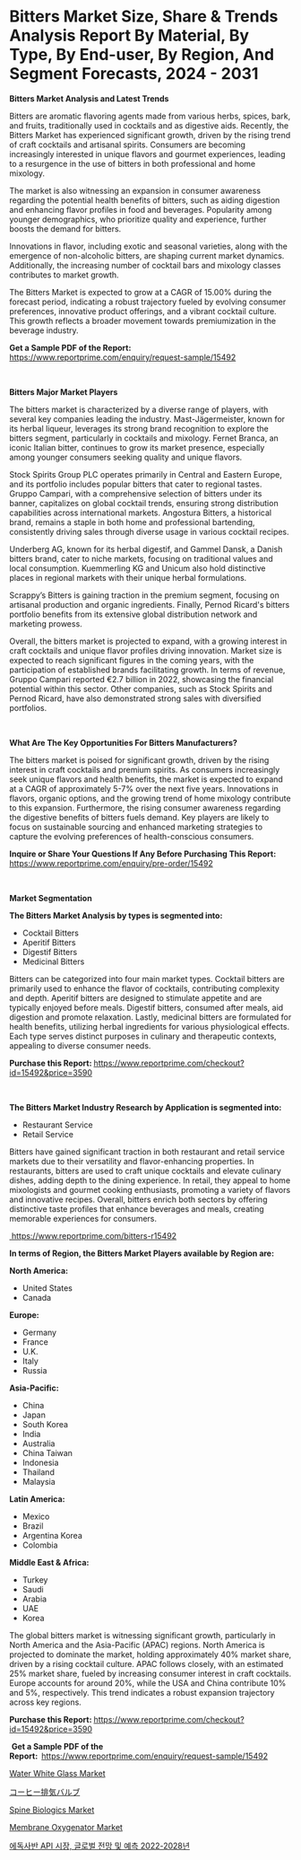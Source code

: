 <p><h1>Bitters Market Size, Share & Trends Analysis Report By Material, By Type, By End-user, By Region, And Segment Forecasts, 2024 - 2031</h1></p><p><strong>Bitters Market Analysis and Latest Trends</strong></p>
<p><p>Bitters are aromatic flavoring agents made from various herbs, spices, bark, and fruits, traditionally used in cocktails and as digestive aids. Recently, the Bitters Market has experienced significant growth, driven by the rising trend of craft cocktails and artisanal spirits. Consumers are becoming increasingly interested in unique flavors and gourmet experiences, leading to a resurgence in the use of bitters in both professional and home mixology.</p><p>The market is also witnessing an expansion in consumer awareness regarding the potential health benefits of bitters, such as aiding digestion and enhancing flavor profiles in food and beverages. Popularity among younger demographics, who prioritize quality and experience, further boosts the demand for bitters.</p><p>Innovations in flavor, including exotic and seasonal varieties, along with the emergence of non-alcoholic bitters, are shaping current market dynamics. Additionally, the increasing number of cocktail bars and mixology classes contributes to market growth.</p><p>The Bitters Market is expected to grow at a CAGR of 15.00% during the forecast period, indicating a robust trajectory fueled by evolving consumer preferences, innovative product offerings, and a vibrant cocktail culture. This growth reflects a broader movement towards premiumization in the beverage industry.</p></p>
<p><strong>Get a Sample PDF of the Report:&nbsp;</strong> <a href="https://www.reportprime.com/enquiry/request-sample/15492">https://www.reportprime.com/enquiry/request-sample/15492</a></p>
<p>&nbsp;</p>
<p><strong>Bitters Major Market Players</strong></p>
<p><p>The bitters market is characterized by a diverse range of players, with several key companies leading the industry. Mast-Jägermeister, known for its herbal liqueur, leverages its strong brand recognition to explore the bitters segment, particularly in cocktails and mixology. Fernet Branca, an iconic Italian bitter, continues to grow its market presence, especially among younger consumers seeking quality and unique flavors.</p><p>Stock Spirits Group PLC operates primarily in Central and Eastern Europe, and its portfolio includes popular bitters that cater to regional tastes. Gruppo Campari, with a comprehensive selection of bitters under its banner, capitalizes on global cocktail trends, ensuring strong distribution capabilities across international markets. Angostura Bitters, a historical brand, remains a staple in both home and professional bartending, consistently driving sales through diverse usage in various cocktail recipes.</p><p>Underberg AG, known for its herbal digestif, and Gammel Dansk, a Danish bitters brand, cater to niche markets, focusing on traditional values and local consumption. Kuemmerling KG and Unicum also hold distinctive places in regional markets with their unique herbal formulations.</p><p>Scrappy’s Bitters is gaining traction in the premium segment, focusing on artisanal production and organic ingredients. Finally, Pernod Ricard's bitters portfolio benefits from its extensive global distribution network and marketing prowess.</p><p>Overall, the bitters market is projected to expand, with a growing interest in craft cocktails and unique flavor profiles driving innovation. Market size is expected to reach significant figures in the coming years, with the participation of established brands facilitating growth. In terms of revenue, Gruppo Campari reported €2.7 billion in 2022, showcasing the financial potential within this sector. Other companies, such as Stock Spirits and Pernod Ricard, have also demonstrated strong sales with diversified portfolios.</p></p>
<p>&nbsp;</p>
<p><strong>What Are The Key Opportunities For Bitters Manufacturers?</strong></p>
<p><p>The bitters market is poised for significant growth, driven by the rising interest in craft cocktails and premium spirits. As consumers increasingly seek unique flavors and health benefits, the market is expected to expand at a CAGR of approximately 5-7% over the next five years. Innovations in flavors, organic options, and the growing trend of home mixology contribute to this expansion. Furthermore, the rising consumer awareness regarding the digestive benefits of bitters fuels demand. Key players are likely to focus on sustainable sourcing and enhanced marketing strategies to capture the evolving preferences of health-conscious consumers.</p></p>
<p><strong>Inquire or Share Your Questions If Any Before Purchasing This Report:</strong> <a href="https://www.reportprime.com/enquiry/pre-order/15492">https://www.reportprime.com/enquiry/pre-order/15492</a></p>
<p>&nbsp;</p>
<p><strong>Market Segmentation</strong></p>
<p><strong>The Bitters Market Analysis by types is segmented into:</strong></p>
<p><ul><li>Cocktail Bitters</li><li>Aperitif Bitters</li><li>Digestif Bitters</li><li>Medicinal Bitters</li></ul></p>
<p><p>Bitters can be categorized into four main market types. Cocktail bitters are primarily used to enhance the flavor of cocktails, contributing complexity and depth. Aperitif bitters are designed to stimulate appetite and are typically enjoyed before meals. Digestif bitters, consumed after meals, aid digestion and promote relaxation. Lastly, medicinal bitters are formulated for health benefits, utilizing herbal ingredients for various physiological effects. Each type serves distinct purposes in culinary and therapeutic contexts, appealing to diverse consumer needs.</p></p>
<p><strong>Purchase this Report:&nbsp;</strong><a href="https://www.reportprime.com/checkout?id=15492&price=3590">https://www.reportprime.com/checkout?id=15492&price=3590</a></p>
<p>&nbsp;</p>
<p><strong>The Bitters Market Industry Research by Application is segmented into:</strong></p>
<p><ul><li>Restaurant Service</li><li>Retail Service</li></ul></p>
<p><p>Bitters have gained significant traction in both restaurant and retail service markets due to their versatility and flavor-enhancing properties. In restaurants, bitters are used to craft unique cocktails and elevate culinary dishes, adding depth to the dining experience. In retail, they appeal to home mixologists and gourmet cooking enthusiasts, promoting a variety of flavors and innovative recipes. Overall, bitters enrich both sectors by offering distinctive taste profiles that enhance beverages and meals, creating memorable experiences for consumers.</p></p>
<p><a href="https://www.reportprime.com/bitters-r15492">&nbsp;https://www.reportprime.com/bitters-r15492</a></p>
<p><strong>In terms of Region, the Bitters Market Players available by Region are:</strong></p>
<p>
    <p> <strong> North America: </strong>
        <ul>
            <li>United States</li>
            <li>Canada</li>
        </ul>
        </p> 
    <p> <strong> Europe: </strong>
        <ul>
            <li>Germany</li>
            <li>France</li>
            <li>U.K.</li>
            <li>Italy</li>
            <li>Russia</li>
        </ul>
        </p> 
    <p> <strong> Asia-Pacific: </strong>
        <ul>
            <li>China</li>
            <li>Japan</li>
            <li>South Korea</li>
            <li>India</li>
            <li>Australia</li>
            <li>China Taiwan</li>
            <li>Indonesia</li>
            <li>Thailand</li>
            <li>Malaysia</li>
        </ul>
        </p> 
    <p> <strong> Latin America: </strong>
        <ul>
            <li>Mexico</li>
            <li>Brazil</li>
            <li>Argentina Korea</li>
            <li>Colombia</li>
        </ul>
        </p> 
    <p> <strong> Middle East & Africa: </strong>
        <ul>
            <li>Turkey</li>
            <li>Saudi</li>
            <li>Arabia</li>
            <li>UAE</li>
            <li>Korea</li>
        </ul>
    </p>
    </p>
<p><p>The global bitters market is witnessing significant growth, particularly in North America and the Asia-Pacific (APAC) regions. North America is projected to dominate the market, holding approximately 40% market share, driven by a rising cocktail culture. APAC follows closely, with an estimated 25% market share, fueled by increasing consumer interest in craft cocktails. Europe accounts for around 20%, while the USA and China contribute 10% and 5%, respectively. This trend indicates a robust expansion trajectory across key regions.</p></p>
<p><strong>Purchase this Report: </strong><a href="https://www.reportprime.com/checkout?id=15492&price=3590">https://www.reportprime.com/checkout?id=15492&price=3590</a></p>
<p>&nbsp;<strong>Get a Sample PDF of the Report:&nbsp;&nbsp;</strong><a href="https://www.reportprime.com/enquiry/request-sample/15492">https://www.reportprime.com/enquiry/request-sample/15492</a></p>
<p><strong></strong></p>
<p><p><a href="https://medium.com/@caroline.lewis06756/this-report-aims-to-deliver-an-in-depth-analysis-of-the-global-water-white-glass-market-offering-9716520cffa5">Water White Glass Market</a></p><p><a href="https://medium.com/@alexxis.gm/%E3%82%B0%E3%83%AD%E3%83%BC%E3%83%90%E3%83%AB%E3%82%B3%E3%83%BC%E3%83%92%E3%83%BC%E6%8E%92%E6%B0%97%E5%BC%81%E5%B8%82%E5%A0%B4%E3%81%AE%E5%8C%85%E6%8B%AC%E7%9A%84%E5%88%86%E6%9E%90-%E6%88%90%E9%95%B7%E3%83%88%E3%83%AC%E3%83%B3%E3%83%89%E3%81%A8%E5%B8%82%E5%A0%B4%E4%BA%88%E6%B8%AC-2024%E5%B9%B4-2031%E5%B9%B4-fe6f1428752e">コーヒー排気バルブ</a></p><p><a href="https://www.linkedin.com/pulse/future-ready-strategic-insights-global-spine-biologics-market-2mije?trackingId=qZH5pMeyTn%2Bfnsb2Ul1fpA%3D%3D">Spine Biologics Market</a></p><p><a href="https://www.linkedin.com/pulse/membrane-oxygenator-market-forecast-global-trends-analysis-rw4xe?trackingId=%2Fn6bruT%2FSYCffc%2Bfmn5EHg%3D%3D">Membrane Oxygenator Market</a></p><p><a href="https://medium.com/@vlcostes/%EC%84%B8%EA%B3%84-edoxaban-api-market-global-outlook-and-forecast-2022-2028-market-%EC%9D%80-2024%EC%97%90%EC%84%9C-2031%EB%A1%9C-%EC%97%B0%ED%8F%89%EA%B7%A0-%EC%A6%9D%EA%B0%80%EC%9C%A8%EC%9D%84-%EB%B3%B4%EC%9D%BC-7931a460ced0">에독사반 API 시장, 글로벌 전망 및 예측 2022-2028년</a></p></p>